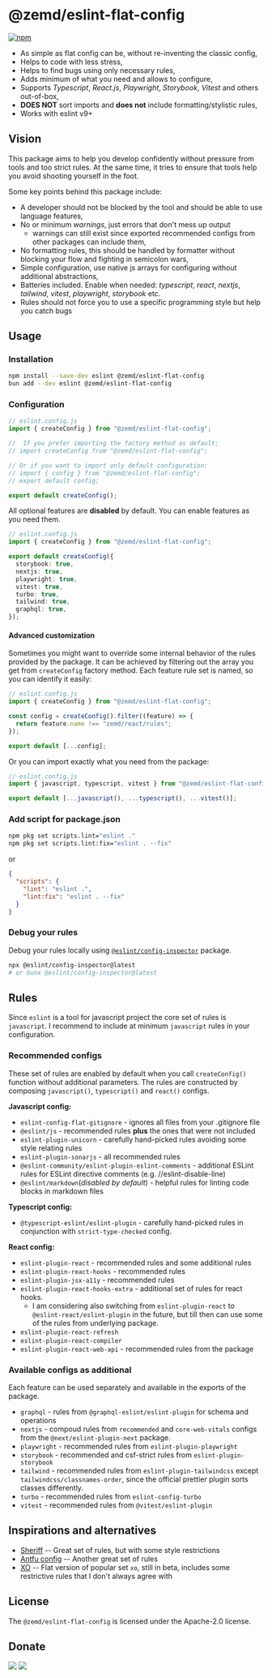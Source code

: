 # @zemd/eslint-flat-config

[![npm](https://img.shields.io/npm/v/@zemd/eslint-flat-config?color=0000ff&label=npm&labelColor=000)](https://npmjs.com/package/@zemd/eslint-flat-config)

- As simple as flat config can be, without re-inventing the classic config,
- Helps to code with less stress,
- Helps to find bugs using only necessary rules,
- Adds minimum of what you need and allows to configure,
- Supports _Typescript_, _React.js_, _Playwright_, _Storybook_, _Vitest_ and others out-of-box,
- **DOES NOT** sort imports and **does not** include formatting/stylistic rules,
- Works with eslint v9+

## Vision

This package aims to help you develop confidently without pressure from tools and too strict rules. At the same time, it tries to ensure that tools help you avoid shooting yourself in the foot.

Some key points behind this package include:

- A developer should not be blocked by the tool and should be able to use language features,
- No or minimum _warnings_, just errors that don't mess up output
  - warnings can still exist since exported recommended configs from other packages can include them,
- No formatting rules, this should be handled by formatter without blocking your flow and fighting in semicolon wars,
- Simple configuration, use native js arrays for configuring without additional abstractions,
- Batteries included. Enable when needed: _typescript_, _react_, _nextjs_, _tailwind_, _vitest_, _playwright_, _storybook_ etc.
- Rules should not force you to use a specific programming style but help you catch bugs

## Usage

### Installation

```sh
npm install --save-dev eslint @zemd/eslint-flat-config
bun add --dev eslint @zemd/eslint-flat-config
```

### Configuration

```typescript
// eslint.config.js
import { createConfig } from "@zemd/eslint-flat-config";

//  If you prefer importing the factory method as default:
// import createConfig from "@zemd/eslint-flat-config";

// Or if you want to import only default configuration:
// import { config } from "@zemd/eslint-flat-config";
// export default config;

export default createConfig();
```

All optional features are **disabled** by default. You can enable features as you need them.

```typescript
// eslint.config.js
import { createConfig } from "@zemd/eslint-flat-config";

export default createConfig({
  storybook: true,
  nextjs: true,
  playwright: true,
  vitest: true,
  turbo: true,
  tailwind: true,
  graphql: true,
});
```

#### Advanced customization

Sometimes you might want to override some internal behavior of the rules provided by the package. It can be achieved by filtering out the array you get from `createConfig` factory method. Each feature rule set is named, so you can identify it easily:

```typescript
// eslint.config.js
import { createConfig } from "@zemd/eslint-flat-config";

const config = createConfig().filter((feature) => {
  return feature.name !== "zemd/react/rules";
});

export default [...config];
```

Or you can import exactly what you need from the package:

```typescript
// eslint.config.js
import { javascript, typescript, vitest } from "@zemd/eslint-flat-config";

export default [...javascript(), ...typescript(), ...vitest()];
```

### Add script for package.json

```bash
npm pkg set scripts.lint="eslint ."
npm pkg set scripts.lint:fix="eslint . --fix"
```

or

```json
{
  "scripts": {
    "lint": "eslint .",
    "lint:fix": "eslint . --fix"
  }
}
```

### Debug your rules

Debug your rules locally using [`@eslint/config-inspector`](https://github.com/eslint/config-inspector) package.

```bash
npx @eslint/config-inspector@latest
# or bunx @eslint/config-inspector@latest
```

## Rules

Since `eslint` is a tool for javascript project the core set of rules is `javascript`. I recommend to include at minimum `javascript` rules in your configuration.

### Recommended configs

These set of rules are enabled by default when you call `createConfig()` function without additional parameters. The rules are constructed by composing `javascript()`, `typescript()` and `react()` configs.

**Javascript config:**

- `eslint-config-flat-gitignore` - ignores all files from your .gitignore file
- `@eslint/js` - recommended rules **plus** the ones that were not included
- `eslint-plugin-unicorn` - carefully hand-picked rules avoiding some style relating rules
- `eslint-plugin-sonarjs` - all recommended rules
- `@eslint-community/eslint-plugin-eslint-comments` - additional ESLint rules for ESLint directive comments (e.g. //eslint-disable-line)
- `@eslint/markdown`(_disabled by default_) - helpful rules for linting code blocks in markdown files


**Typescript config:**

- `@typescript-eslint/eslint-plugin` - carefully hand-picked rules in conjunction with `strict-type-checked` config.

**React config:**

- `eslint-plugin-react` - recommended rules and some additional rules
- `eslint-plugin-react-hooks` - recommended rules
- `eslint-plugin-jsx-a11y` - recommended rules
- `eslint-plugin-react-hooks-extra` - additional set of rules for react hooks.
  - I am considering also switching from `eslint-plugin-react` to `@eslint-react/eslint-plugin` in the future, but till then can use some of the rules from underlying package.
- `eslint-plugin-react-refresh`
- `eslint-plugin-react-compiler`
- `eslint-plugin-react-web-api` - recommended rules from the package

### Available configs as additional

Each feature can be used separately and available in the exports of the package.

- `graphql` - rules from `@graphql-eslint/eslint-plugin` for schema and operations
- `nextjs` - compoud rules from `recommended` and `core-web-vitals` configs from the `@next/eslint-plugin-next` package.
- `playwright` - recommended rules from `eslint-plugin-playwright`
- `storybook` - recommended and csf-strict rules from `eslint-plugin-storybook`
- `tailwind` - recommended rules from `eslint-plugin-tailwindcss` except `tailwindcss/classnames-order`, since the official prettier plugin sorts classes differently.
- `turbo` - recommended rules from `eslint-config-turbo`
- `vitest` - recommended rules from `@vitest/eslint-plugin`

## Inspirations and alternatives

- [Sheriff](https://www.eslint-config-sheriff.dev/) -- Great set of rules, but with some style restrictions
- [Antfu config](https://github.com/antfu/eslint-config) -- Another great set of rules
- [XO](https://github.com/spence-s/flat-xo) -- Flat version of popular set `xo`, still in beta, includes some restrictive rules that I don't always agree with

## License

The `@zemd/eslint-flat-config` is licensed under the Apache-2.0 license.

## Donate

[![](https://img.shields.io/badge/patreon-donate-yellow.svg)](https://www.patreon.com/red_rabbit)
[![](https://img.shields.io/static/v1?label=UNITED24&message=support%20Ukraine&color=blue)](https://u24.gov.ua/)
